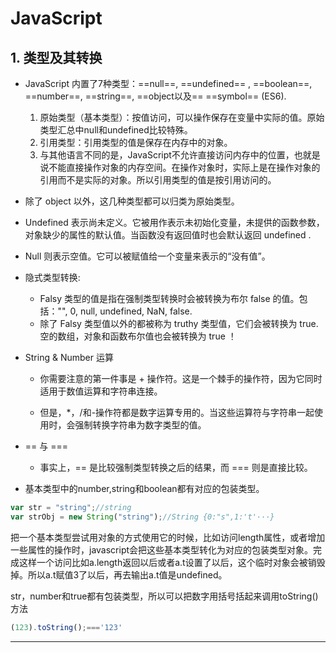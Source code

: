 # JavaScript

## 1. 类型及其转换
- JavaScript 内置了7种类型：==null==, ==undefined== , ==boolean==, ==number==, ==string==, ==object以及== ==symbol== (ES6).
    1. 原始类型（基本类型）：按值访问，可以操作保存在变量中实际的值。原始类型汇总中null和undefined比较特殊。
    2. 引用类型：引用类型的值是保存在内存中的对象。
    3. 与其他语言不同的是，JavaScript不允许直接访问内存中的位置，也就是说不能直接操作对象的内存空间。在操作对象时，实际上是在操作对象的引用而不是实际的对象。所以引用类型的值是按引用访问的。

- 除了 object 以外，这几种类型都可以归类为原始类型。

- Undefined 表示尚未定义。它被用作表示未初始化变量，未提供的函数参数，对象缺少的属性的默认值。当函数没有返回值时也会默认返回 undefined .

- Null 则表示空值。它可以被赋值给一个变量来表示的“没有值”。

- 隐式类型转换:
    - Falsy 类型的值是指在强制类型转换时会被转换为布尔 false 的值。包括："", 0, null, undefined, NaN, false.
    - 除了 Falsy 类型值以外的都被称为 truthy 类型值，它们会被转换为 true.空的数组，对象和函数布尔值也会被转换为 true ！

- String & Number 运算
    - 你需要注意的第一件事是 + 操作符。这是一个棘手的操作符，因为它同时适用于数值运算和字符串连接。

    - 但是，*，/和-操作符都是数字运算专用的。当这些运算符与字符串一起使用时，会强制转换字符串为数字类型的值。
    
- == 与 ===
    - 事实上，== 是比较强制类型转换之后的结果，而 === 则是直接比较。

- 基本类型中的number,string和boolean都有对应的包装类型。

```js
var str = "string";//string
var strObj = new String("string");//String {0:"s",1:'t'···}

```
把一个基本类型尝试用对象的方式使用它的时候，比如访问length属性，或者增加一些属性的操作时，javascript会把这些基本类型转化为对应的包装类型对象。完成这样一个访问比如a.length返回以后或者a.t设置了以后，这个临时对象会被销毁掉。所以a.t赋值3了以后，再去输出a.t值是undefined。

str，number和true都有包装类型，所以可以把数字用括号括起来调用toString()方法

```js
(123).toString();==='123'

```
---